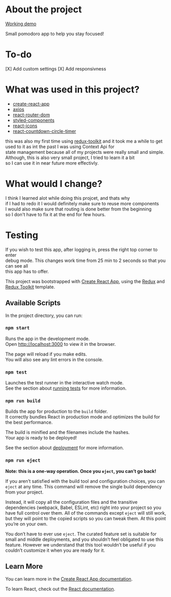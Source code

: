 # About the project

[Working demo](https://maciejlys.github.io/Pomodoro-react/)

Small pomodoro app to help you stay focused!

# To-do

[X] Add custom settings
[X] Add responsivness

# What was used in this project?

- [create-react-app](https://github.com/facebook/create-react-app)
- [axios](https://axios-http.com/)
- [react-router-dom](https://reactrouter.com/)
- [styled-components](https://styled-components.com/)
- [react-icons](https://react-icons.github.io/react-icons/)
- [react-countdown-circle-timer](https://github.com/vydimitrov/react-countdown-circle-timer)

this was also my first time using [redux-toolkit](https://redux-toolkit.js.org/)
and it took me a while to get used to it as int the past I was using Context Api for\
state management because all of my projects were really small and simple.
Although, this is also very small project, I tried to learn it a bit\
so I can use it in near future more effectivly.

# What would I change?

I think I learned alot while doing this projcet, and thats why \
if I had to redo it I would definitely make sure to reuse more components\
I would also make sure that routing is done better from the beginning\
so I don't have to fix it at the end for few hours.

# Testing

If you wish to test this app, after logging in, press the right top corner to enter\
debug mode. This changes work time from 25 min to 2 seconds so that you can see all\
this app has to offer.

This project was bootstrapped with [Create React App](https://github.com/facebook/create-react-app), using the [Redux](https://redux.js.org/) and [Redux Toolkit](https://redux-toolkit.js.org/) template.

## Available Scripts

In the project directory, you can run:

### `npm start`

Runs the app in the development mode.<br />
Open [http://localhost:3000](http://localhost:3000) to view it in the browser.

The page will reload if you make edits.<br />
You will also see any lint errors in the console.

### `npm test`

Launches the test runner in the interactive watch mode.<br />
See the section about [running tests](https://facebook.github.io/create-react-app/docs/running-tests) for more information.

### `npm run build`

Builds the app for production to the `build` folder.<br />
It correctly bundles React in production mode and optimizes the build for the best performance.

The build is minified and the filenames include the hashes.<br />
Your app is ready to be deployed!

See the section about [deployment](https://facebook.github.io/create-react-app/docs/deployment) for more information.

### `npm run eject`

**Note: this is a one-way operation. Once you `eject`, you can’t go back!**

If you aren’t satisfied with the build tool and configuration choices, you can `eject` at any time. This command will remove the single build dependency from your project.

Instead, it will copy all the configuration files and the transitive dependencies (webpack, Babel, ESLint, etc) right into your project so you have full control over them. All of the commands except `eject` will still work, but they will point to the copied scripts so you can tweak them. At this point you’re on your own.

You don’t have to ever use `eject`. The curated feature set is suitable for small and middle deployments, and you shouldn’t feel obligated to use this feature. However we understand that this tool wouldn’t be useful if you couldn’t customize it when you are ready for it.

## Learn More

You can learn more in the [Create React App documentation](https://facebook.github.io/create-react-app/docs/getting-started).

To learn React, check out the [React documentation](https://reactjs.org/).
